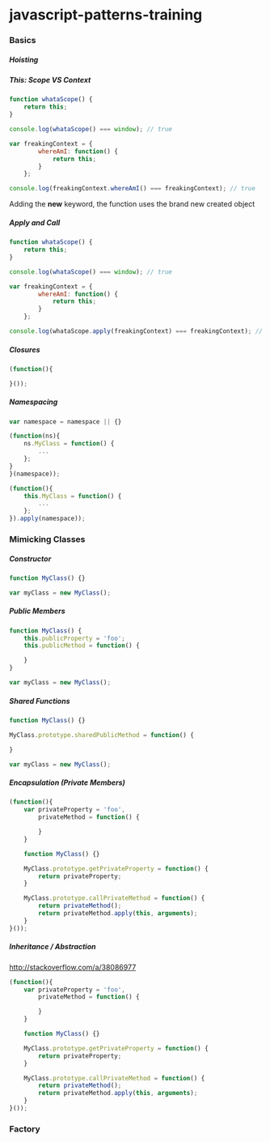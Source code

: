 # javascript-patterns-training

### Basics

##### Hoisting

##### This: Scope VS Context
```javascript
function whataScope() {
    return this;
}

console.log(whataScope() === window); // true

var freakingContext = {
        whereAmI: function() {
            return this;
        }
    };

console.log(freakingContext.whereAmI() === freakingContext); // true
```
Adding the **new** keyword, the function uses the brand new created object

##### Apply and Call

```javascript
function whataScope() {
    return this;
}

console.log(whataScope() === window); // true

var freakingContext = {
        whereAmI: function() {
            return this;
        }
    };

console.log(whataScope.apply(freakingContext) === freakingContext); // true
```

##### Closures
```javascript
(function(){

}());
```

##### Namespacing
```javascript
var namespace = namespace || {}

(function(ns){
    ns.MyClass = function() {
        ...
    };
}
}(namespace));

(function(){
    this.MyClass = function() {
        ...
    };
}).apply(namespace));
```


### Mimicking Classes
##### Constructor
```javascript
function MyClass() {}

var myClass = new MyClass();
```

##### Public Members
```javascript
function MyClass() {
    this.publicProperty = 'foo';
    this.publicMethod = function() {

    }
}

var myClass = new MyClass();
```

##### Shared Functions
```javascript
function MyClass() {}

MyClass.prototype.sharedPublicMethod = function() {

}

var myClass = new MyClass();
```

##### Encapsulation (Private Members)
```javascript
(function(){
    var privateProperty = 'foo',
        privateMethod = function() {

        }
    }

    function MyClass() {}

    MyClass.prototype.getPrivateProperty = function() {
        return privateProperty;
    }

    MyClass.prototype.callPrivateMethod = function() {
        return privateMethod();
        return privateMethod.apply(this, arguments);
    }
}());
```

##### Inheritance / Abstraction
http://stackoverflow.com/a/38086977

```javascript
(function(){
    var privateProperty = 'foo',
        privateMethod = function() {

        }
    }

    function MyClass() {}

    MyClass.prototype.getPrivateProperty = function() {
        return privateProperty;
    }

    MyClass.prototype.callPrivateMethod = function() {
        return privateMethod();
        return privateMethod.apply(this, arguments);
    }
}());
```

### Factory